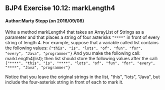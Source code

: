 ## BJP4 Exercise 10.12: markLength4
#### Author:Marty Stepp (on 2016/09/08)

Write a method markLength4 that takes an ArrayList of Strings as a parameter and that places a string of four asterisks `"****"` in front of every string of length 4. For example, suppose that a variable called list contains the following values: `{"this", "is", "lots", "of", "fun", "for", "every", "Java", "programmer"}` And you make the following call: markLength4(list); then list should store the following values after the call: `{"****", "this", "is", "****", "lots", "of", "fun", "for", "every", "****", "Java", "programmer"}`

Notice that you leave the original strings in the list, "this", "lots", "Java", but include the four-asterisk string in front of each to mark it.